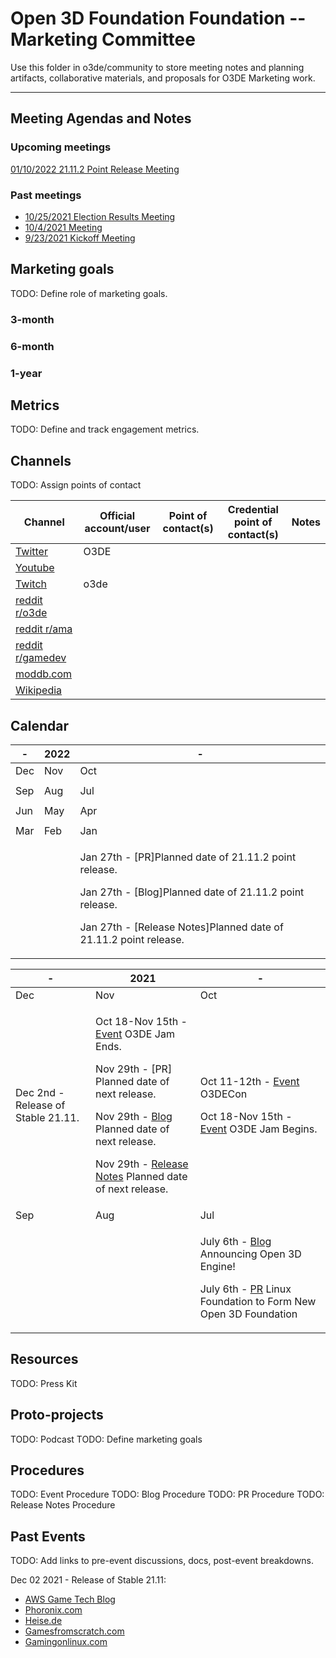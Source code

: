 # Open 3D  Foundation Foundation -- Marketing Committee

Use this folder in o3de/community to store meeting notes and planning artifacts, collaborative materials, and proposals for O3DE Marketing work.

---

## Meeting Agendas and Notes

### Upcoming meetings

[01/10/2022 21.11.2 Point Release Meeting](https://github.com/o3de/community/issues/107)

### Past meetings

* [10/25/2021 Election Results Meeting](meeting-notes/meeting-agenda-2021-10-25.md)
* [10/4/2021 Meeting](meeting-notes/meeting-agenda-2021-10-4.md)
* [9/23/2021 Kickoff Meeting](meeting-notes/meeting-agenda-2021-9-23.md)

## Marketing goals

TODO: Define role of marketing goals.

### 3-month

### 6-month

### 1-year

## Metrics

TODO: Define and track engagement metrics.

## Channels

TODO:  Assign points of contact

| Channel | Official account/user | Point of contact(s) | Credential point of contact(s) | Notes |
|-|-|-|-|-|
| [Twitter](https://twitter.com/o3dengine) | O3DE | | | | 
| [Youtube](https://www.youtube.com/channel/UCTC8GDw1XidOTUBEFRbN-sA) | | | | | 
| [Twitch](https://www.twitch.tv/o3de) | o3de | | |  |
| [reddit r/o3de](https://www.reddit.com/r/O3DE/) | | | | | 
| [reddit r/ama](https://www.reddit.com/r/AMA/) |  | |  | 
| [reddit r/gamedev](https://www.reddit.com/r/gamedev/) | | |  | 
| [moddb.com](https://www.moddb.com/) |  |  |  |
| [Wikipedia](https://en.wikipedia.org/wiki/Open_3D_Engine) | | |  | 

## Calendar

| - | 2022 | - | 
|-|-|-|
| Dec | Nov | Oct |
||||
| Sep | Aug | Jul |
||||
| Jun | May | Apr |
||||
| Mar | Feb | Jan |
|||<p>Jan 27th - [PR]Planned date of 21.11.2 point release.</p><p>Jan 27th - [Blog]Planned date of 21.11.2 point release.</p><p>Jan 27th - [Release Notes]Planned date of 21.11.2 point release.</p> |

| - | 2021 | - | 
|-|-|-|
| Dec | Nov | Oct |
| <p>Dec 2nd - Release of Stable 21.11.</p> | <p>Oct 18-Nov 15th - [Event](https://itch.io/jam/o3de-jam-1) O3DE Jam Ends.</p><p>Nov 29th - [PR] Planned date of next release.</p><p>Nov 29th - [Blog](https://o3de.org/blog/posts/o3de-2111-announcement/) Planned date of next release.</p><p>Nov 29th - [Release Notes](https://o3de.org/docs/release-notes/archive/21-11-release-notes/) Planned date of next release.</p> | <p>Oct 11-12th - [Event](https://events.linuxfoundation.org/o3decon/) O3DECon</p><p>Oct 18-Nov 15th - [Event](https://itch.io/jam/o3de-jam-1) O3DE Jam Begins.</p> |
| Sep | Aug | Jul |
||| <p>July 6th - [Blog](https://o3de.org/blog/posts/welcome-post/) Announcing Open 3D Engine!</p><p>July 6th - [PR](https://www.linuxfoundation.org/press-release/linux-foundation-to-form-new-open-3d-foundation/) Linux Foundation to Form New Open 3D Foundation</p> |

## Resources

TODO: Press Kit

## Proto-projects

TODO: Podcast
TODO: Define marketing goals

## Procedures

TODO: Event Procedure
TODO: Blog Procedure
TODO: PR Procedure
TODO: Release Notes Procedure

## Past Events

TODO: Add links to pre-event discussions, docs, post-event breakdowns.

Dec 02 2021 - Release of Stable 21.11:
- [AWS Game Tech Blog](https://aws.amazon.com/blogs/gametech/built-for-builders-aws-and-open-3d-engine-stable-21-11-release/)
- [Phoronix.com](https://www.phoronix.com/scan.php?page=news_item&px=Open-3D-O3DE-21.11)
- [Heise.de](https://www.heise.de/news/Spieleentwicklung-Open-3D-Engine-erreicht-erste-Hauptversion-6287125.html)
- [Gamesfromscratch.com](https://gamefromscratch.com/the-o3de-game-engine-has-first-major-release/)
- [Gamingonlinux.com](https://www.gamingonlinux.com/2021/12/open-3d-engine-o3de-sees-a-first-major-release-linux-support-in-preview/page=2/#r215512)
